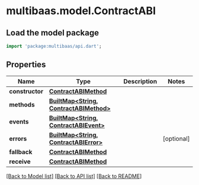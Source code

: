 # multibaas.model.ContractABI

## Load the model package
```dart
import 'package:multibaas/api.dart';
```

## Properties
Name | Type | Description | Notes
------------ | ------------- | ------------- | -------------
**constructor** | [**ContractABIMethod**](ContractABIMethod.md) |  | 
**methods** | [**BuiltMap&lt;String, ContractABIMethod&gt;**](ContractABIMethod.md) |  | 
**events** | [**BuiltMap&lt;String, ContractABIEvent&gt;**](ContractABIEvent.md) |  | 
**errors** | [**BuiltMap&lt;String, ContractABIError&gt;**](ContractABIError.md) |  | [optional] 
**fallback** | [**ContractABIMethod**](ContractABIMethod.md) |  | 
**receive** | [**ContractABIMethod**](ContractABIMethod.md) |  | 

[[Back to Model list]](../README.md#documentation-for-models) [[Back to API list]](../README.md#documentation-for-api-endpoints) [[Back to README]](../README.md)


